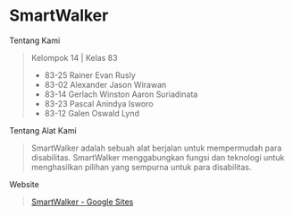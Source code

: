 # SmartWalker

Tentang Kami
> Kelompok 14 | Kelas 83
> - 83-25	Rainer Evan Rusly
> - 83-02	Alexander Jason Wirawan
> - 83-14	Gerlach Winston Aaron Suriadinata
> - 83-23	Pascal Anindya Isworo
> - 83-12	Galen Oswald Lynd

Tentang Alat Kami
>SmartWalker adalah sebuah alat berjalan untuk mempermudah para disabilitas. SmartWalker menggabungkan fungsi dan teknologi untuk menghasilkan pilihan yang sempurna untuk para disabilitas.

Website
>[SmartWalker - Google Sites](https://sites.google.com/smp.kanisius.edu/smartwalker/) 
